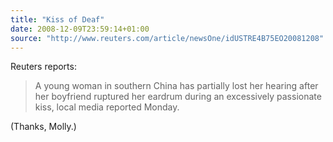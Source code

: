 ```yaml
---
title: "Kiss of Deaf"
date: 2008-12-09T23:59:14+01:00
source: "http://www.reuters.com/article/newsOne/idUSTRE4B75EO20081208"
---
```


Reuters reports:

> A young woman in southern China has partially lost her hearing after her boyfriend ruptured her eardrum during an excessively passionate kiss, local media reported Monday.

(Thanks, Molly.)
